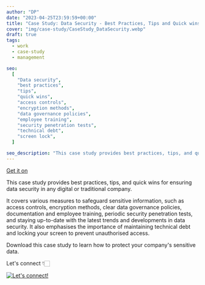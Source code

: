 ```yaml
---
author: "DP"
date: "2023-04-25T23:59:59+00:00"
title: "Case Study: Data Security - Best Practices, Tips and Quick wins"
cover: "img/case-study/CaseStudy_DataSecurity.webp"
draft: true
tags:
  - work
  - case-study
  - management

seo:
  [
    "Data security",
    "best practices",
    "tips",
    "quick wins",
    "access controls",
    "encryption methods",
    "data governance policies",
    "employee training",
    "security penetration tests",
    "technical debt",
    "screen lock",
  ]

seo_description: "This case study provides best practices, tips, and quick wins for ensuring data security in any digital or traditional company. It covers various measures to safeguard sensitive information, such as access controls, encryption methods, clear data governance policies, documentation and employee training, periodic security penetration tests, and staying up-to-date with the latest trends and developments in data security. It also emphasises the importance of maintaining technical debt and locking your screen to prevent unauthorised access. Download this case study to learn how to protect your company's sensitive data."
---
```


<script src="https://gumroad.com/js/gumroad.js"></script>

<a class="gumroad-button" href="https://1703g.gumroad.com/l/data-security-best-practices-tips-and-quick-wins">Get it on</a>

This case study provides best practices, tips, and quick wins for ensuring data security in any digital or traditional company.

It covers various measures to safeguard sensitive information, such as access controls, encryption methods, clear data governance policies, documentation and employee training, periodic security penetration tests, and staying up-to-date with the latest trends and developments in data security. It also emphasises the importance of maintaining technical debt and locking your screen to prevent unauthorised access.

Download this case study to learn how to protect your company's sensitive data.

Let's connect 👇🏻

[![Let's connect!](https://img.shields.io/badge/linkedin-%230077B5.svg?style=for-the-badge&logo=linkedin&logoColor=white)](https://www.linkedin.com/in/mrpopov/)
